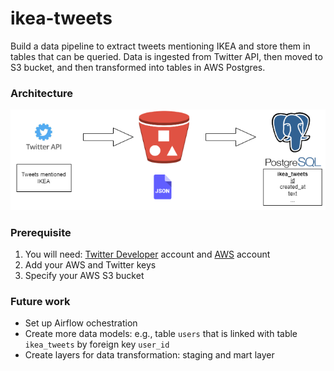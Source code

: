 # ikea-tweets

Build a data pipeline to extract tweets mentioning IKEA and store them in tables that can be queried. 
Data is ingested from Twitter API, then moved to S3 bucket, and then transformed into tables in AWS Postgres.

### Architecture
![Data architecture](./img/pipeline.png)

### Prerequisite
1. You will need: [Twitter Developer](https://developer.twitter.com/) account and [AWS](https://aws.amazon.com/) account
2. Add your AWS and Twitter keys
3. Specify your AWS S3 bucket

### Future work
- Set up Airflow ochestration
- Create more data models: e.g., table `users` that is linked with table `ikea_tweets` by  foreign key `user_id`
- Create layers for data transformation: staging and mart layer
